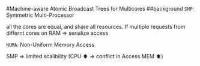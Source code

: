 #Machine-aware Atomic Broadcast Trees for Multicores
##background
`SMP`: Symmetric Multi-Processor 

all the cores are equal, and share all resources. 
If multiple requests from differnt cores on RAM => serialize access

`NUMA`: Non-Uniform Memory Access

SMP => limited scalibility (CPU :arrow_up: => conflict in Access MEM :arrow_up:)


